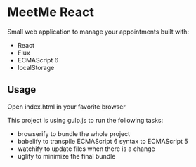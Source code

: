 # MeetMe React

Small web application to manage your appointments built with:
* React
* Flux
* ECMAScript 6
* localStorage

## Usage

Open index.html in your favorite browser

This project is using gulp.js to run the following tasks:
* browserify to bundle the whole project
* babelify to transpile ECMAScript 6 syntax to ECMAScript 5
* watchify to update files when there is a change
* uglify to minimize the final bundle
